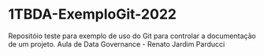 # 1TBDA-ExemploGit-2022
Repositóio teste para exemplo de uso do Git para controlar a documentação de um projeto. Aula de Data Governance - Renato Jardim Parducci
